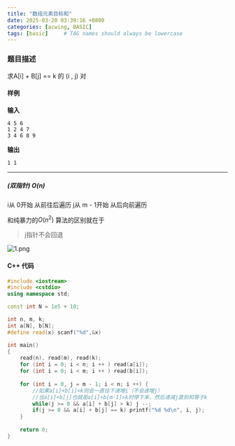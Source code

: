 ```yaml
---
title: "数组元素目标和"
date: 2025-03-20 03:39:16 +0800
categories: [acwing, BASIC]
tags: [basic]     # TAG names should always be lowercase
---
```

### 题目描述

求A[i] + B[j] == k 的 (i , j) 对

#### 样例
**输入**
```
4 5 6
1 2 4 7
3 4 6 8 9
```
**输出**
```
1 1
```


----------
##### (双指针)  $O(n)$

i从 0开始 从前往后遍历
j从 m - 1开始 从后向前遍历

和纯暴力的$O(n^2)$ 算法的区别就在于 
> j指针不会回退

![1.png](https://cdn.acwing.com/media/article/image/2019/06/02/3571_ddaf364484-1.png) 


#### C++ 代码
```cpp
#include <iostream>
#include <cstdio>
using namespace std;

const int N = 1e5 + 10;

int n, m, k;
int a[N], b[N];
#define read(x) scanf("%d",&x)

int main()
{
    read(n), read(m), read(k);
    for (int i = 0; i < n; i ++ ) read(a[i]);
    for (int i = 0; i < m; i ++ ) read(b[i]);
    
    for (int i = 0, j = m - 1; i < n; i ++) {
		//如果a[i]+b[i]<k则会一直往下递增i（不会递增j）
		//当a[i]+b[j]也就是a[i]+b[m-1]>k时停下来，然后递减j直到和等于k
        while(j >= 0 && a[i] + b[j] > k) j --;
        if(j >= 0 && a[i] + b[j] == k) printf("%d %d\n", i, j);
    }
    
    return 0;
}
```
